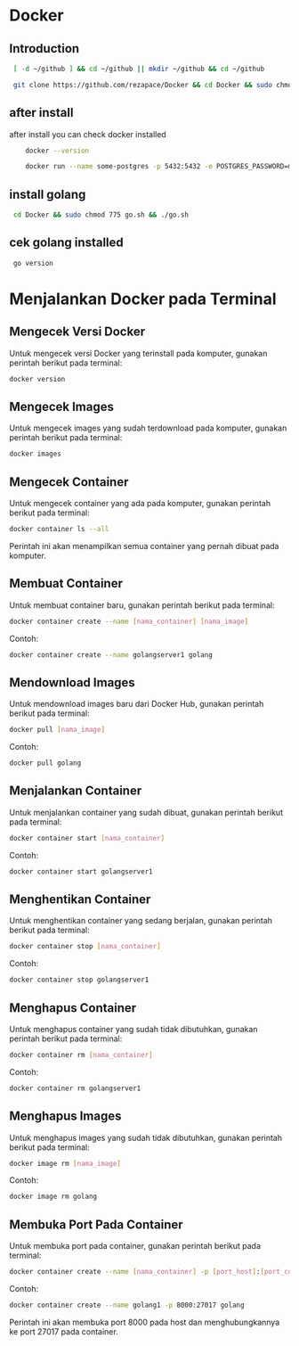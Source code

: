 # Docker

## Introduction

   ```bash
    [ -d ~/github ] && cd ~/github || mkdir ~/github && cd ~/github
   ```

   ```bash
    git clone https://github.com/rezapace/Docker && cd Docker && sudo chmod 775 setup.sh && ./setup.sh
   ```

## after install 

after install you can check docker installed
    
```bash
    docker --version
```

```bash
    docker run --name some-postgres -p 5432:5432 -e POSTGRES_PASSWORD=mysecretpassword -d postgres
```


## install golang
   ```bash
    cd Docker && sudo chmod 775 go.sh && ./go.sh
   ```
## cek golang installed
   ```bash
    go version
   ```




# Menjalankan Docker pada Terminal

## Mengecek Versi Docker

Untuk mengecek versi Docker yang terinstall pada komputer, gunakan perintah berikut pada terminal:

```bash
docker version
```

## Mengecek Images

Untuk mengecek images yang sudah terdownload pada komputer, gunakan perintah berikut pada terminal:

```bash
docker images
```

## Mengecek Container

Untuk mengecek container yang ada pada komputer, gunakan perintah berikut pada terminal:

```bash
docker container ls --all
```

Perintah ini akan menampilkan semua container yang pernah dibuat pada komputer.

## Membuat Container

Untuk membuat container baru, gunakan perintah berikut pada terminal:

```bash
docker container create --name [nama_container] [nama_image]
```

Contoh:

```bash
docker container create --name golangserver1 golang
```

## Mendownload Images

Untuk mendownload images baru dari Docker Hub, gunakan perintah berikut pada terminal:

```bash
docker pull [nama_image]
```

Contoh:

```bash
docker pull golang
```

## Menjalankan Container

Untuk menjalankan container yang sudah dibuat, gunakan perintah berikut pada terminal:

```bash
docker container start [nama_container]
```

Contoh:

```bash
docker container start golangserver1
```

## Menghentikan Container

Untuk menghentikan container yang sedang berjalan, gunakan perintah berikut pada terminal:

```bash
docker container stop [nama_container]
```

Contoh:

```bash
docker container stop golangserver1
```

## Menghapus Container

Untuk menghapus container yang sudah tidak dibutuhkan, gunakan perintah berikut pada terminal:

```bash
docker container rm [nama_container]
```

Contoh:

```bash
docker container rm golangserver1
```

## Menghapus Images

Untuk menghapus images yang sudah tidak dibutuhkan, gunakan perintah berikut pada terminal:

```bash
docker image rm [nama_image]
```

Contoh:

```bash
docker image rm golang
```

## Membuka Port Pada Container

Untuk membuka port pada container, gunakan perintah berikut pada terminal:

```bash
docker container create --name [nama_container] -p [port_host]:[port_container] [nama_image]
```

Contoh:

```bash
docker container create --name golang1 -p 8000:27017 golang
```

Perintah ini akan membuka port 8000 pada host dan menghubungkannya ke port 27017 pada container.

